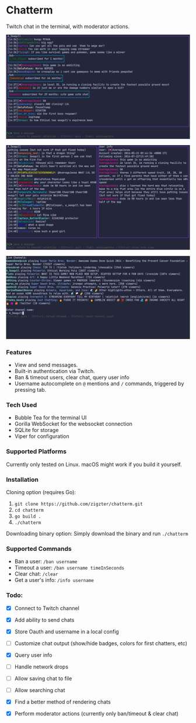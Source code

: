 # Chatterm

Twitch chat in the terminal, with moderator actions.

![Chat app preview image](./chat_view.png)

![Chat app preview image](./info_view.png)

![Chat app channel input image](./channel_input.png)

### Features

- View and send messages.
- Built-in authentication via Twitch.
- Ban & timeout users, clear chat, query user info
- Username autocomplete on `@` mentions and `/` commands, triggered by pressing tab.

### Tech Used
- Bubble Tea for the terminal UI
- Gorilla WebSocket for the websocket connection
- SQLite for storage
- Viper for configuration

### Supported Platforms
Currently only tested on Linux. macOS might work if you build it yourself.

### Installation

Cloning option (requires Go):
1. `git clone https://github.com/zigzter/chatterm.git`
2. `cd chatterm`
3. `go build .`
4. `./chatterm`

Downloading binary option:
Simply download the binary and run `./chatterm`

### Supported Commands
- Ban a user: `/ban username`
- Timeout a user: `/ban username timeInSeconds`
- Clear chat: `/clear`
- Get a user's info: `/info username`

### Todo:

- [x] Connect to Twitch channel
- [x] Add ability to send chats
- [x] Store Oauth and username in a local config
- [ ] Customize chat output (show/hide badges, colors for first chatters, etc)
- [x] Query user info
- [ ] Handle network drops
- [ ] Allow saving chat to file
- [ ] Allow searching chat
- [x] Find a better method of rendering chats
- [x] Perform moderator actions (currently only ban/timeout & clear chat)

